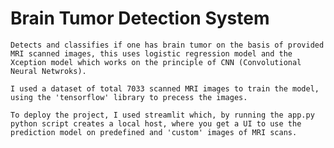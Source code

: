 # Brain Tumor Detection System

    Detects and classifies if one has brain tumor on the basis of provided MRI scanned images, this uses logistic regression model and the Xception model which works on the principle of CNN (Convolutional Neural Netwroks).

    I used a dataset of total 7033 scanned MRI images to train the model, using the 'tensorflow' library to precess the images.

    To deploy the project, I used streamlit which, by running the app.py python script creates a local host, where you get a UI to use the prediction model on predefined and 'custom' images of MRI scans.